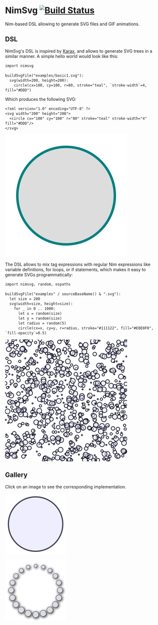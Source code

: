# NimSvg  [![Build Status](https://travis-ci.org/bluenote10/NimSvg.svg?branch=master)](https://travis-ci.org/bluenote10/NimSvg)

Nim-based DSL allowing to generate SVG files and GIF animations.

## DSL

NimSvg's DSL is inspired by [Karax](https://github.com/pragmagic/karax), and allows to generate SVG trees in a similar manner.
A simple hello world would look like this:

```nimrod
import nimsvg

buildSvgFile("examples/basic1.svg"):
  svg(width=200, height=200):
    circle(cx=100, cy=100, r=80, stroke="teal", `stroke-width`=4, fill="#DDD")
```

Which produces the following SVG:

```
<?xml version="1.0" encoding="UTF-8" ?>
<svg width="200" height="200">
  <circle cx="100" cy="100" r="80" stroke="teal" stroke-width="4" fill="#DDD"/>
</svg>
```

![basic1](examples/basic1.svg)

The DSL allows to mix tag expressions with regular Nim expressions like variable definitions, for loops, or if statements,
which makes it easy to generate SVGs programmatically:

```nimrod
import nimsvg, random, ospaths

buildSvgFile("examples" / sourceBaseName() & ".svg"):
  let size = 200
  svg(width=size, height=size):
    for _ in 0 .. 1000:
      let x = random(size)
      let y = random(size)
      let radius = random(5)
      circle(cx=x, cy=y, r=radius, stroke="#111122", fill="#E0E0F0", `fill-opacity`=0.5)
```

![basic2](examples/basic2.svg)


## Gallery

Click on an image to see the corresponding implementation.

[![animation1](examples/anim1/anim1.gif)](examples/animation1.nim)

[![animation2](examples/anim2/anim2.gif)](examples/animation2.nim)
